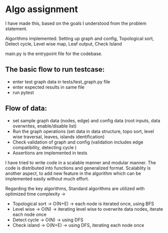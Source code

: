 # Algo assignment

I have made this, based on the goals I understood from the problem statement.

Algorithms implemented:
Setting up graph and config, Topological sort, Detect cycle, Level wise map, Leaf output, Check Island

main.py is the entrypoint file for the codebase.

## The basic flow to run testcase: 
<ul>
<li> enter test graph data in tests/test_graph.py file </li>
<li> enter expected results in same file </li>
<li> run pytest </li>
</ul>

## Flow of data:
<ul>
<li> set sample graph data (nodes, edge) and config data (root inputs, data overwrites, enable/disable list) </li>
<li> Run the graph operations (set data in data structure, topo sort, level wise traversal, leaves, islands identification)</li>
<li> Check validation of graph and config (validation includes edge compatibility, detecting cycle )</li>
<li> Assertions are implemented in tests</li>
</ul>

I have tried to write code in a scalable manner and modular manner. The code is distributed into functions and generalized format. Scalablity is another aspect, to add new feature in the algorithm which can be implemented easily without much effort.

Regarding the key algorithms, Standard algorithms are utilized with optimized time complexity ->
<ul>
<li> Topological sort -> O(N+E) -> each node is iterated once, using BFS</li>
<li> Level wise -> O(N) -> iterating level wise to overwrite data nodes, iterate each node once </li>
<li> Detect cycle -> O(N) -> using DFS</li>
<li> Check island -> O(N+E) -> using DFS, iterating each node once
</ul>